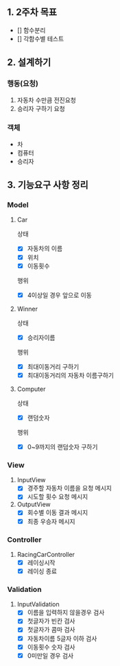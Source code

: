 ## 1. 2주차 목표
- [] 함수분리
- [] 각함수별 테스트

## 2. 설계하기
### 행동(요청)
1. 자동차 수만큼 전진요청
2. 승리자 구하기 요청

### 객체
- 차
- 컴퓨터
- 승리자

## 3. 기능요구 사항 정리

### Model
1. Car

   상태
   - [x] 자동차의 이름
   - [x] 위치
   - [x] 이동횟수
   
   행위
   - [x] 4이상일 경우 앞으로 이동


2. Winner
   
   상태
    - [x] 승리자이름

   행위
   - [x] 최대이동거리 구하기
   - [x] 최대이동거리의 자동차 이름구하기

3. Computer
   
   상태
   -[x] 랜덤숫자
   
   행위
   - [x] 0~9까지의 랜덤숫자 구하기

### View
1. InputView
    - [x] 경주할 자동차 이름을 요청 메시지
    - [x] 시도할 횟수 요청 메시지

2. OutputView
   - [x] 회수별 이동 결과 메시지
   - [x] 최종 우승자 메시지

### Controller
1. RacingCarController
   - [x] 레이싱시작
   - [x] 레이싱 종료

### Validation
1. InputValidation
   - [x] 이름을 입력하지 않을경우 검사
   - [x] 첫글자가 빈칸 검사
   - [x] 첫글자가 콤마 검사
   - [x] 자동차이름 5글자 이하 검사
   - [x] 이동횟수 숫자 검사
   - [x] 0미만일 경우 검사